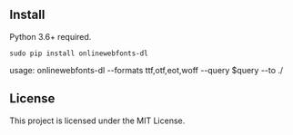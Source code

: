 ## Install

Python 3.6+ required.

```
sudo pip install onlinewebfonts-dl
```
usage: onlinewebfonts-dl --formats ttf,otf,eot,woff --query $query --to ./

## License

This project is licensed under the MIT License.
